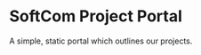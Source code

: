 SoftCom Project Portal
=========================

A simple, static portal which outlines our projects.